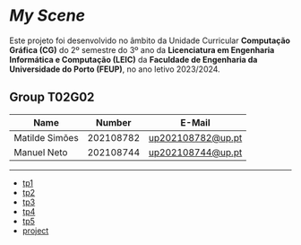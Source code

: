 # *My Scene*

Este projeto foi desenvolvido no âmbito da Unidade Curricular **Computação Gráfica (CG)** do 2º semestre do 3º ano da **Licenciatura em Engenharia Informática e Computação (LEIC)** da **Faculdade de Engenharia da Universidade do Porto (FEUP)**, no ano letivo 2023/2024.

## Group T02G02
| Name             | Number    | E-Mail             |
| ---------------- | --------- | ------------------ |
| Matilde Simões   | 202108782 | up202108782@up.pt  |
| Manuel Neto      | 202108744 | up202108744@up.pt  |

----

  - [tp1](tp1/README.md)
  - [tp2](tp2/README.md)
  - [tp3](tp3/README.md)
  - [tp4](tp4/README.md)
  - [tp5](tp5/README.md)
  - [project](project/README.md)
